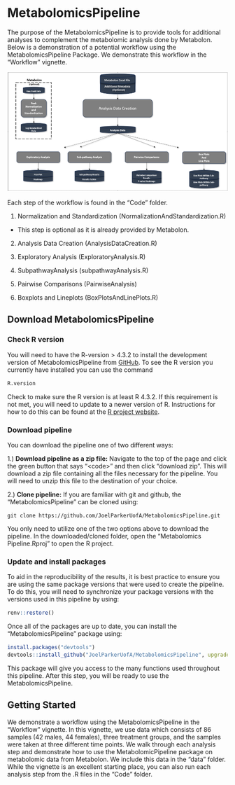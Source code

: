 
<!-- README.md is generated from README.Rmd. Please edit that file -->

# MetabolomicsPipeline

<!-- badges: start -->
<!-- badges: end -->

The purpose of the MetabolomicsPipeline is to provide tools for
additional analyses to complement the metabolomic analysis done by
Metabolon. Below is a demonstration of a potential workflow using the
MetabolomicsPipeline Package. We demonstrate this workflow in the
“Workflow” vignette.

<img src="Workflow.png"/>

Each step of the workflow is found in the “Code” folder.

1.  Normalization and Standardization
    (NormalizationAndStandardization.R)

- This step is optional as it is already provided by Metabolon.

2.  Analysis Data Creation (AnalysisDataCreation.R)

3.  Exploratory Analysis (ExploratoryAnalysis.R)

4.  SubpathwayAnalysis (subpathwayAnalysis.R)

5.  Pairwise Comparisons (PairwiseAnalysis)

6.  Boxplots and Lineplots (BoxPlotsAndLinePlots.R)

## Download MetabolomicsPipeline

### Check R version

You will need to have the R-version \> 4.3.2 to install the development
version of MetabolomicsPipeline from
[GitHub](https://github.com/JoelParkerUofA/MetabolomicsPipeline). To see
the R version you currently have installed you can use the command

``` r
R.version
```

Check to make sure the R version is at least R 4.3.2. If this
requirement is not met, you will need to update to a newer version of R.
Instructions for how to do this can be found at the [R project
website](https://www.r-project.org/).

### Download pipeline

You can download the pipeline one of two different ways:

1.) **Download pipeline as a zip file:** Navigate to the top of the page
and click the green button that says “\<code\>” and then click “download
zip”. This will download a zip file containing all the files necessary
for the pipeline. You will need to unzip this file to the destination of
your choice.

2.) **Clone pipeline:** If you are familiar with git and github, the
“MetabolomicsPipeline” can be cloned using:

    git clone https://github.com/JoelParkerUofA/MetabolomicsPipeline.git

You only need to utilize one of the two options above to download the
pipeline. In the downloaded/cloned folder, open the “Metabolomics
Pipeline.Rproj” to open the R project.

### Update and install packages

To aid in the reproducibility of the results, it is best practice to
ensure you are using the same package versions that were used to create
the pipeline. To do this, you will need to synchronize your package
versions with the versions used in this pipeline by using:

``` r
renv::restore()
```

Once all of the packages are up to date, you can install the
“MetabolomicsPipeline” package using:

``` r
install.packages("devtools")
devtools::install_github("JoelParkerUofA/MetabolomicsPipeline", upgrade="never")
```

This package will give you access to the many functions used throughout
this pipeline. After this step, you will be ready to use the
MetabolomicsPipeline.

## Getting Started

We demonstrate a workflow using the MetabolomicsPipeline in the
“Workflow” vignette. In this vignette, we use data which consists of 86
samples (42 males, 44 females), three treatment groups, and the samples
were taken at three different time points. We walk through each analysis
step and demonstrate how to use the MetabolomicPipeline package on
metabolomic data from Metabolon. We include this data in the “data”
folder. While the vignette is an excellent starting place, you can also
run each analysis step from the .R files in the “Code” folder.
